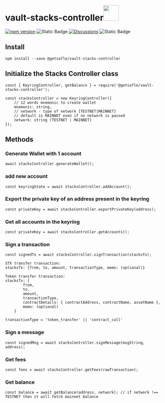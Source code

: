 # vault-stacks-controller<code><a href="https://www.docker.com/" target="_blank"><img height="50" src="https://assets.coingecko.com/coins/images/2069/standard/Stacks_Logo_png.png?1709979332"></a></code>

[![npm version](https://badge.fury.io/js/@getsafle%2Fvault-stacks-controller.svg)](https://badge.fury.io/js/@getsafle%2Fvault-stacks-controller) <img alt="Static Badge" src="https://img.shields.io/badge/License-MIT-green">   [![Discussions][discussions-badge]][discussions-link]
 <img alt="Static Badge" src="https://img.shields.io/badge/stacks_controller-documentation-purple"> 



## Install

`npm install --save @getsafle/vault-stacks-controller`

## Initialize the Stacks Controller class

```
const { KeyringController, getBalance } = require('@getsafle/vault-stacks-controller');

const stacksController = new KeyringController({
    // 12 words mnemonic to create wallet
    mnemonic: string,
    // network - type of network [TESTNET|MAINNET]
    // default is MAINNET even if no network is passed
    network: string (TESTNET | MAINNET)
});
```

## Methods

### Generate Wallet with 1 account

```
await stacksController.generateWallet();
```

### add new account

```
const keyringState = await stacksController.addAccount();
```

### Export the private key of an address present in the keyring

```
const privateKey = await stacksController.exportPrivateKey(address);
```

### Get all accounts in the keyring

```
const privateKey = await stacksController.getAccounts();
```

### Sign a transaction

```
const signedTx = await stacksController.signTransaction(stacksTx);

STX transfer transaction:
stacksTx: {from, to, amount, transactionType, memo: (optional)}

Token transfer transaction:
stacksTx: {
        from,
        to,
        amount,
        transactionType,
        contractDetails: { contractAddress, contractName, assetName },
        memo: (optional)
    }

transactionType = 'token_transfer' || 'contract_call'
```

### Sign a message

```
const signedMsg = await stacksController.signMessage(msgString, address);
```

### Get fees

```
const fees = await stacksController.getFees(rawTransaction);
```

### Get balance

```
const balance = await getBalance(address, network); // if network !== TESTNET then it will fetch mainnet balance
```

[discussions-badge]: https://img.shields.io/badge/Code_Quality-passing-rgba
[discussions-link]: https://github.com/getsafle/vault-stacks-controller/actions
